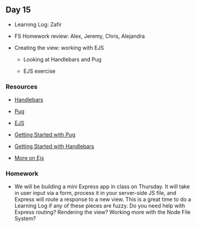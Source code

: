 ## Day 15

* Learning Log: Zafir

* FS Homework review: Alex, Jeremy, Chris, Alejandra

* Creating the view: working with EJS
    
    * Looking at Handlebars and Pug

    * EJS exercise  
    
### Resources

* [Handlebars](https://handlebarsjs.com/)

* [Pug](https://github.com/pugjs/pug)

* [EJS](http://ejs.co/)

* [Getting Started with Pug](https://codeburst.io/getting-started-with-pug-template-engine-e49cfa291e33)

* [Getting Started with Handlebars](http://blog.teamtreehouse.com/getting-started-with-handlebars-js)

* [More on Ejs](https://www.npmjs.com/package/ejs)

### Homework

* We will be building a mini Express app in class on Thursday. It will take in user input via a form, process it in your server-side JS file, and Express will route a response to a new view. 
This is a great time to do a Learning Log if any of these pieces are fuzzy. Do you need help with Express routing? Rendering the view? Working more with the Node File System?

